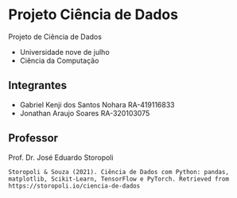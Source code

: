 # Projeto Ciência de Dados
Projeto de Ciência de Dados

* Universidade nove de julho
* Ciência da Computação

## Integrantes
 

* Gabriel Kenji dos Santos Nohara RA-419116833
* Jonathan Araujo Soares RA-320103075

## Professor

Prof. Dr. José Eduardo Storopoli

```
Storopoli & Souza (2021). Ciência de Dados com Python: pandas, matplotlib, Scikit-Learn, TensorFlow e PyTorch. Retrieved from https://storopoli.io/ciencia-de-dados
```
